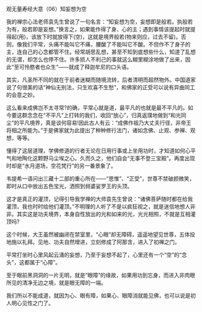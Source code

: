 
观无量寿经大意（06）知妄想为空

我的禅宗心法老师袁先生曾说了一句名言：“知妄想为空，妄想即是般若。执般若为有，般若即是妄想。”换言之，如果能作得了身、心的主；遇到事情该提起时就提得起(用)，该放下时就放得下(空)，这就是境界般若(物来则应，过去不留)。否则，像我们平常，头痛不能叫它不痛，腰酸了不能叫它不酸。不但作不了身子的主，连自己的心念都管不住。经常胡思乱想，甚至不知到底想些什么，知道了乱想的无谓，却怎么也停不住。许多损人不利己的事就这么糊里糊涂地做了出来，因此“至可怜愍者也众生”——就成了释迦牟尼的口头语。

其实，凡圣所不同的就在于前者迷糊而随境流转，后者清明而超然物外。中国道家说了句很美的话“神仙无别法，只生欢喜不生愁”，和佛家的正受可以说有异曲同工的会意之妙。

这么看来成佛岂不太寻常?的确，平常心就是道，最平凡的也就是最不平凡的。如今要这群念念在“不平凡”上打转的我们，收回“放心”，归真返璞地做到“和光同尘”的平凡境界，真是谈何容易!因此古人有云：“成佛作祖乃大丈夫行径，非帝王将相之所能为。”于是佛家就为此提出了种种修行法门，诸如念佛、止观、参禅、观想，等等。

懂得了这层道理，学佛修道的行者无论在日用行事或上坐用功时，才知道如何心平气和地陶化这颗野马尘埃之心。久而久之，他们自会“无事不登三宝殿”。再度出现时却是“水月道场，空花梵行”的另一番景象了。

韦提希一语问出三藏十二部的重心所在——“思惟”、“正受”，世尊不禁破颜微笑，即时从口中放出五色宝光，洒照到频婆娑罗王的头顶。

这才是真正的灌顶，记得引导我学禅的大师袁先生曾说：“诸佛菩萨随时都在给我灌顶，我也时时给他们灌顶。”不明理的人听了不是以疯狂视之，就是迷信地想人非非。其实这是功夫境界，本身自性放出的光和如来的光，光光相照，不就是互相灌顶吗?

这个时候，大王虽然被幽闭在禁室里，“心眼”却无障碍，遥遥地望见世尊，五体投地施以礼拜。见地、功夫自然增进，立刻修成了阿那含，进入了初禅之门。

平常打坐时心里风起云涌的妄想，乃至于妄想不起了，心里还有一个“空”的“念头”，这都属于“心障”。

至于眼前黑洞洞的一片无明，就是“眼障”的缘故，如果用功到忘身，而进入非肉眼所见的清净无边之境，就是眼无障的一端。

我们所以不能成道，就因为心、眼有障，如果心、眼障消就能见佛，也可以说是初人明心见性之门了。